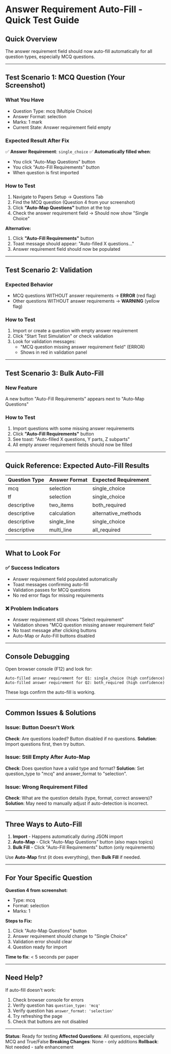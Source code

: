 # Answer Requirement Auto-Fill - Quick Test Guide

## Quick Overview

The answer requirement field should now auto-fill automatically for all question types, especially MCQ questions.

---

## Test Scenario 1: MCQ Question (Your Screenshot)

### What You Have
- Question Type: mcq (Multiple Choice)
- Answer Format: selection
- Marks: 1 mark
- Current State: Answer requirement field empty

### Expected Result After Fix
✅ **Answer Requirement**: `single_choice`
✅ **Automatically filled when**:
  - You click "Auto-Map Questions" button
  - You click "Auto-Fill Requirements" button
  - When question is first imported

### How to Test
1. Navigate to Papers Setup → Questions Tab
2. Find the MCQ question (Question 4 from your screenshot)
3. Click **"Auto-Map Questions"** button at the top
4. Check the answer requirement field → Should now show "Single Choice"

**Alternative:**
1. Click **"Auto-Fill Requirements"** button
2. Toast message should appear: "Auto-filled X questions..."
3. Answer requirement field should now be populated

---

## Test Scenario 2: Validation

### Expected Behavior
- MCQ questions WITHOUT answer requirements → **ERROR** (red flag)
- Other questions WITHOUT answer requirements → **WARNING** (yellow flag)

### How to Test
1. Import or create a question with empty answer requirement
2. Click "Start Test Simulation" or check validation
3. Look for validation messages:
   - "MCQ question missing answer requirement field" (ERROR)
   - Shows in red in validation panel

---

## Test Scenario 3: Bulk Auto-Fill

### New Feature
A new button "Auto-Fill Requirements" appears next to "Auto-Map Questions"

### How to Test
1. Import questions with some missing answer requirements
2. Click **"Auto-Fill Requirements"** button
3. See toast: "Auto-filled X questions, Y parts, Z subparts"
4. All empty answer requirement fields should now be filled

---

## Quick Reference: Expected Auto-Fill Results

| Question Type | Answer Format | Expected Requirement |
|--------------|---------------|---------------------|
| mcq | selection | single_choice |
| tf | selection | single_choice |
| descriptive | two_items | both_required |
| descriptive | calculation | alternative_methods |
| descriptive | single_line | single_choice |
| descriptive | multi_line | all_required |

---

## What to Look For

### ✅ Success Indicators
- Answer requirement field populated automatically
- Toast messages confirming auto-fill
- Validation passes for MCQ questions
- No red error flags for missing requirements

### ❌ Problem Indicators
- Answer requirement still shows "Select requirement"
- Validation shows "MCQ question missing answer requirement field"
- No toast message after clicking buttons
- Auto-Map or Auto-Fill buttons disabled

---

## Console Debugging

Open browser console (F12) and look for:

```
Auto-filled answer requirement for Q1: single_choice (high confidence)
Auto-filled answer requirement for Q2: both_required (high confidence)
```

These logs confirm the auto-fill is working.

---

## Common Issues & Solutions

### Issue: Button Doesn't Work
**Check**: Are questions loaded? Button disabled if no questions.
**Solution**: Import questions first, then try button.

### Issue: Still Empty After Auto-Map
**Check**: Does question have a valid type and format?
**Solution**: Set question_type to "mcq" and answer_format to "selection".

### Issue: Wrong Requirement Filled
**Check**: What are the question details (type, format, correct answers)?
**Solution**: May need to manually adjust if auto-detection is incorrect.

---

## Three Ways to Auto-Fill

1. **Import** - Happens automatically during JSON import
2. **Auto-Map** - Click "Auto-Map Questions" button (also maps topics)
3. **Bulk Fill** - Click "Auto-Fill Requirements" button (only requirements)

Use **Auto-Map** first (it does everything), then **Bulk Fill** if needed.

---

## For Your Specific Question

**Question 4 from screenshot:**
- Type: mcq
- Format: selection
- Marks: 1

**Steps to Fix:**
1. Click "Auto-Map Questions" button
2. Answer requirement should change to "Single Choice"
3. Validation error should clear
4. Question ready for import

**Time to fix**: < 5 seconds per paper

---

## Need Help?

If auto-fill doesn't work:
1. Check browser console for errors
2. Verify question has `question_type: 'mcq'`
3. Verify question has `answer_format: 'selection'`
4. Try refreshing the page
5. Check that buttons are not disabled

---

**Status**: Ready for testing
**Affected Questions**: All questions, especially MCQ and True/False
**Breaking Changes**: None - only additions
**Rollback**: Not needed - safe enhancement
